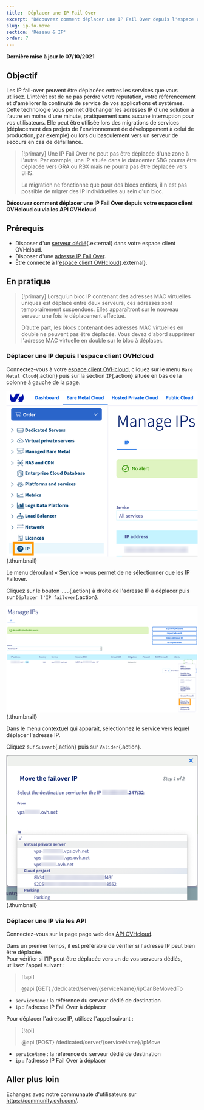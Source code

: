 ```yaml
---
title:  Déplacer une IP Fail Over
excerpt: "Découvrez comment déplacer une IP Fail Over depuis l'espace client ou via les API OVHcloud"
slug: ip-fo-move
section: 'Réseau & IP'
order: 7
---
```


**Dernière mise à jour le 07/10/2021**

## Objectif

Les IP fail-over peuvent être déplacées entres les services que vous utilisez. L'intérêt est de ne pas perdre votre réputation, votre référencement et d'améliorer la continuité de service de vos applications et systèmes.
Cette technologie vous permet d’échanger les adresses IP d'une solution à l'autre en moins d'une minute, pratiquement sans aucune interruption pour vos utilisateurs. Elle peut être utilisée lors des migrations de services (déplacement des projets de l'environnement de développement à celui de production, par exemple) ou lors du basculement vers un serveur de secours en cas de défaillance.

> [!primary]
> Une IP Fail Over ne peut pas être déplacée d'une zone à l'autre. Par exemple, une IP située dans le datacenter SBG pourra être déplacée vers GRA ou RBX mais ne pourra pas être déplacée vers BHS.
>
> La migration ne fonctionne que pour des blocs entiers, il n'est pas possible de migrer des IP individuelles au sein d'un bloc.

**Découvez comment déplacer une IP Fail Over depuis votre espace client OVHcloud ou via les API OVHcloud**

## Prérequis

- Disposer d'un [serveur dédié](https://www.ovhcloud.com/fr/bare-metal/){.external} dans votre espace client OVHcloud.
- Disposer d'une [adresse IP Fail Over](https://www.ovhcloud.com/fr/bare-metal/ip/).
- Être connecté à l'[espace client OVHcloud](https://www.ovh.com/auth/?action=gotomanager&from=https://www.ovh.com/fr/&ovhSubsidiary=fr){.external}.

## En pratique

> [!primary]
> Lorsqu’un bloc IP contenant des adresses MAC virtuelles uniques est déplacé entre deux serveurs, ces adresses sont temporairement suspendues. Elles apparaîtront sur le nouveau serveur une fois le déplacement effectué.
>
> D’autre part, les blocs contenant des adresses MAC virtuelles en double ne peuvent pas être déplacés. Vous devez d'abord supprimer l'adresse MAC virtuelle en double sur le bloc à déplacer.
>

### Déplacer une IP depuis l'espace client OVHcloud

Connectez-vous à votre [espace client OVHcloud](https://www.ovh.com/auth/?action=gotomanager&from=https://www.ovh.com/fr/&ovhSubsidiary=fr), cliquez sur le menu `Bare Metal Cloud`{.action} puis sur la section `IP`{.action} située en bas de la colonne à gauche de la page.

![espace client](images/manager01.png){.thumbnail}

Le menu déroulant « Service » vous permet de ne sélectionner que les IP Failover.

Cliquez sur le bouton `...`{.action} à droite de l'adresse IP à déplacer puis sur `Déplacer l'IP failover`{.action}.

![espace client](images/manager02.png){.thumbnail}

Dans le menu contextuel qui apparaît, sélectionnez le service vers lequel déplacer l'adresse IP.

Cliquez sur `Suivant`{.action} puis sur `Valider`{.action}.

![espace client](images/manager03.png){.thumbnail}

### Déplacer une IP via les API

Connectez-vous sur la page page web des [API OVHcloud](https://api.ovh.com/).

Dans un premier temps, il est préférable de vérifier si l'adresse IP peut bien être déplacée.
<br>Pour vérifier si l'IP peut être déplacée vers un de vos serveurs dédiés, utilisez l'appel suivant :

> [!api]
>
> @api {GET} /dedicated/server/{serviceName}/ipCanBeMovedTo
>

- `serviceName` : la référence du serveur dédié de destination
- `ip` : l'adresse IP Fail Over à déplacer

Pour déplacer l'adresse IP, utilisez l'appel suivant :

> [!api]
>
> @api {POST} /dedicated/server/{serviceName}/ipMove
>

- `serviceName` : la référence du serveur dédié de destination
- `ip` : l'adresse IP Fail Over à déplacer

## Aller plus loin

Échangez avec notre communauté d'utilisateurs sur <https://community.ovh.com/>.
